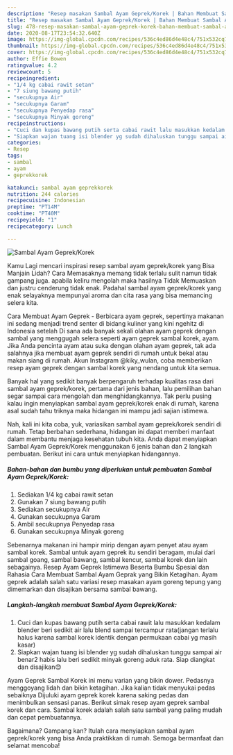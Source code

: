```yaml
---
description: "Resep masakan Sambal Ayam Geprek/Korek | Bahan Membuat Sambal Ayam Geprek/Korek Yang Mudah Dan Praktis"
title: "Resep masakan Sambal Ayam Geprek/Korek | Bahan Membuat Sambal Ayam Geprek/Korek Yang Mudah Dan Praktis"
slug: 478-resep-masakan-sambal-ayam-geprek-korek-bahan-membuat-sambal-ayam-geprek-korek-yang-mudah-dan-praktis
date: 2020-08-17T23:54:32.640Z
image: https://img-global.cpcdn.com/recipes/536c4ed86d4e48c4/751x532cq70/sambal-ayam-geprekkorek-foto-resep-utama.jpg
thumbnail: https://img-global.cpcdn.com/recipes/536c4ed86d4e48c4/751x532cq70/sambal-ayam-geprekkorek-foto-resep-utama.jpg
cover: https://img-global.cpcdn.com/recipes/536c4ed86d4e48c4/751x532cq70/sambal-ayam-geprekkorek-foto-resep-utama.jpg
author: Effie Bowen
ratingvalue: 4.2
reviewcount: 5
recipeingredient:
- "1/4 kg cabai rawit setan"
- "7 siung bawang putih"
- "secukupnya Air"
- "secukupnya Garam"
- "secukupnya Penyedap rasa"
- "secukupnya Minyak goreng"
recipeinstructions:
- "Cuci dan kupas bawang putih serta cabai rawit lalu masukkan kedalam blender beri sedikit air lalu blend sampai tercampur rata(jangan terlalu halus karena sambal korek identik dengan permukaan cabai yg masih kasar)"
- "Siapkan wajan tuang isi blender yg sudah dihaluskan tunggu sampai air benar2 habis lalu beri sedikit minyak goreng aduk rata. Siap diangkat dan disajikan😊"
categories:
- Resep
tags:
- sambal
- ayam
- geprekkorek

katakunci: sambal ayam geprekkorek 
nutrition: 244 calories
recipecuisine: Indonesian
preptime: "PT14M"
cooktime: "PT40M"
recipeyield: "1"
recipecategory: Lunch

---
```



![Sambal Ayam Geprek/Korek](https://img-global.cpcdn.com/recipes/536c4ed86d4e48c4/751x532cq70/sambal-ayam-geprekkorek-foto-resep-utama.jpg)

Kamu Lagi mencari inspirasi resep sambal ayam geprek/korek yang Bisa Manjain Lidah? Cara Memasaknya memang tidak terlalu sulit namun tidak gampang juga. apabila keliru mengolah maka hasilnya Tidak Memuaskan dan justru cenderung tidak enak. Padahal sambal ayam geprek/korek yang enak selayaknya mempunyai aroma dan cita rasa yang bisa memancing selera kita.

Cara Membuat Ayam Geprek - Berbicara ayam geprek, sepertinya makanan ini sedang menjadi trend senter di bidang kuliner yang kini ngehitz di Indonesia setelah Di sana ada banyak sekali olahan ayam geprek dengan sambal yang menggugah selera seperti ayam geprek sambal korek, ayam. Jika Anda pencinta ayam atau suka dengan olahan ayam geprek, tak ada salahnya jika membuat ayam geprek sendiri di rumah untuk bekal atau makan siang di rumah. Akun Instagram @kiky_wulan, coba memberikan resep ayam geprek dengan sambal korek yang nendang untuk kita semua.

Banyak hal yang sedikit banyak berpengaruh terhadap kualitas rasa dari sambal ayam geprek/korek, pertama dari jenis bahan, lalu pemilihan bahan segar sampai cara mengolah dan menghidangkannya. Tak perlu pusing kalau ingin menyiapkan sambal ayam geprek/korek enak di rumah, karena asal sudah tahu triknya maka hidangan ini mampu jadi sajian istimewa.


Nah, kali ini kita coba, yuk, variasikan sambal ayam geprek/korek sendiri di rumah. Tetap berbahan sederhana, hidangan ini dapat memberi manfaat dalam membantu menjaga kesehatan tubuh kita. Anda dapat menyiapkan Sambal Ayam Geprek/Korek menggunakan 6 jenis bahan dan 2 langkah pembuatan. Berikut ini cara untuk menyiapkan hidangannya.

<!--inarticleads1-->

##### Bahan-bahan dan bumbu yang diperlukan untuk pembuatan Sambal Ayam Geprek/Korek:

1. Sediakan 1/4 kg cabai rawit setan
1. Gunakan 7 siung bawang putih
1. Sediakan secukupnya Air
1. Gunakan secukupnya Garam
1. Ambil secukupnya Penyedap rasa
1. Gunakan secukupnya Minyak goreng


Sebenarnya makanan ini hampir mirip dengan ayam penyet atau ayam sambal korek. Sambal untuk ayam geprek itu sendiri beragam, mulai dari sambal goang, sambal bawang, sambal kencur, sambal korek dan lain sebagainya. Resep Ayam Geprek Istimewa Beserta Bumbu Spesial dan Rahasia Cara Membuat Sambal Ayam Geprak yang Bikin Ketagihan. Ayam geprek adalah salah satu variasi resep masakan ayam goreng tepung yang dimemarkan dan disajikan bersama sambal bawang. 

<!--inarticleads2-->

##### Langkah-langkah membuat Sambal Ayam Geprek/Korek:

1. Cuci dan kupas bawang putih serta cabai rawit lalu masukkan kedalam blender beri sedikit air lalu blend sampai tercampur rata(jangan terlalu halus karena sambal korek identik dengan permukaan cabai yg masih kasar)
1. Siapkan wajan tuang isi blender yg sudah dihaluskan tunggu sampai air benar2 habis lalu beri sedikit minyak goreng aduk rata. Siap diangkat dan disajikan😊


Ayam Geprek Sambal Korek ini menu varian yang bikin dower. Pedasnya menggoyang lidah dan bikin ketagihan. Jika kalian tidak menyukai pedas sebaiknya Dijuluki ayam geprek korek karena saking pedas dan menimbulkan sensasi panas. Berikut simak resep ayam geprek sambal korek dan cara. Sambal korek adalah salah satu sambal yang paling mudah dan cepat pembuatannya. 

Bagaimana? Gampang kan? Itulah cara menyiapkan sambal ayam geprek/korek yang bisa Anda praktikkan di rumah. Semoga bermanfaat dan selamat mencoba!
